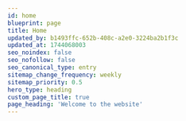 ```yaml
---
id: home
blueprint: page
title: Home
updated_by: b1493ffc-652b-408c-a2e0-3224ba2b1f3c
updated_at: 1744068003
seo_noindex: false
seo_nofollow: false
seo_canonical_type: entry
sitemap_change_frequency: weekly
sitemap_priority: 0.5
hero_type: heading
custom_page_title: true
page_heading: 'Welcome to the website'
---
```

